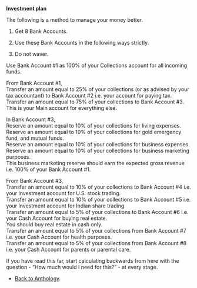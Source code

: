 **Investment plan**  

The following is a method to manage your money better.  

1.   Get 8 Bank Accounts.  

2.   Use these Bank Accounts in the following ways strictly.  

3.   Do not waver.  

Use Bank Account #1 as 100% of your Collections account for all incoming funds.  

From Bank Account #1,  
Transfer an amount equal to 25% of your collections (or as advised by your tax accountant) to Bank Account #2 i.e. your account for paying tax.  
Transfer an amount equal to 75% of your collections to Bank Account #3.  
This is your Main account for everything else.  

In Bank Account #3,  
Reserve an amount equal to 10% of your collections for living expenses.  
Reserve an amount equal to 10% of your collections for gold emergency fund, and mutual funds.  
Reserve an amount equal to 10% of your collections for business expenses.  
Reserve an amount equal to 10% of your collections for business marketing purposes.  
This business marketing reserve should earn the expected gross revenue i.e. 100% of your Bank Account #1.  

From Bank Account #3,  
Transfer an amount equal to 10% of your collections to Bank Account #4 i.e. your Investment account for U.S. stock trading.  
Transfer an amount equal to 10% of your collections to Bank Account #5 i.e. your Investment account for Indian share trading.  
Transfer an amount equal to 5% of your collections to Bank Account #6 i.e. your Cash Account for buying real estate.  
You should buy real estate in cash only.  
Transfer an amount equal to 5% of your collections from Bank Account #7 i.e. your Cash Account for health purposes.  
Transfer an amount equal to 5% of your collections from Bank Account #8 i.e. your Cash Account for parents or parental care.  

If you have read this far, start calculating backwards from here with the question - “How much would I need for this?” - at every stage.  

- <a href="https://kushalsamant.github.io/anthology.html">Back to Anthology</a>.  
